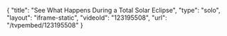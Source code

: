{
    "title": "See What Happens During a Total Solar Eclipse",
    "type": "solo",
    "layout": "iframe-static",
    "videoId": "123195508",
    "url": "\/tvpembed\/123195508"
}